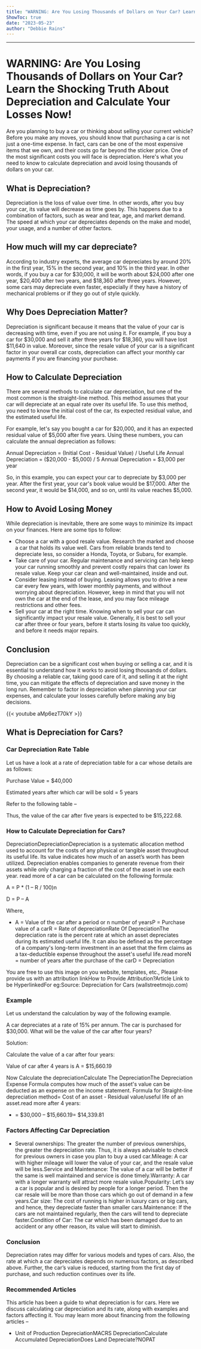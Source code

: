 ```yaml
---
title: "WARNING: Are You Losing Thousands of Dollars on Your Car? Learn the Shocking Truth About Depreciation and Calculate Your Losses Now!"
ShowToc: true 
date: "2023-05-23"
author: "Debbie Rains"
---
```

*****
# WARNING: Are You Losing Thousands of Dollars on Your Car? Learn the Shocking Truth About Depreciation and Calculate Your Losses Now!

Are you planning to buy a car or thinking about selling your current vehicle? Before you make any moves, you should know that purchasing a car is not just a one-time expense. In fact, cars can be one of the most expensive items that we own, and their costs go far beyond the sticker price. One of the most significant costs you will face is depreciation. Here's what you need to know to calculate depreciation and avoid losing thousands of dollars on your car.

## What is Depreciation?

Depreciation is the loss of value over time. In other words, after you buy your car, its value will decrease as time goes by. This happens due to a combination of factors, such as wear and tear, age, and market demand. The speed at which your car depreciates depends on the make and model, your usage, and a number of other factors.

## How much will my car depreciate?

According to industry experts, the average car depreciates by around 20% in the first year, 15% in the second year, and 10% in the third year. In other words, if you buy a car for $30,000, it will be worth about $24,000 after one year, $20,400 after two years, and $18,360 after three years. However, some cars may depreciate even faster, especially if they have a history of mechanical problems or if they go out of style quickly.

## Why Does Depreciation Matter?

Depreciation is significant because it means that the value of your car is decreasing with time, even if you are not using it. For example, if you buy a car for $30,000 and sell it after three years for $18,360, you will have lost $11,640 in value. Moreover, since the resale value of your car is a significant factor in your overall car costs, depreciation can affect your monthly car payments if you are financing your purchase.

## How to Calculate Depreciation

There are several methods to calculate car depreciation, but one of the most common is the straight-line method. This method assumes that your car will depreciate at an equal rate over its useful life. To use this method, you need to know the initial cost of the car, its expected residual value, and the estimated useful life.

For example, let's say you bought a car for $20,000, and it has an expected residual value of $5,000 after five years. Using these numbers, you can calculate the annual depreciation as follows:

Annual Depreciation = (Initial Cost - Residual Value) / Useful Life
Annual Depreciation = ($20,000 - $5,000) / 5
Annual Depreciation = $3,000 per year

So, in this example, you can expect your car to depreciate by $3,000 per year. After the first year, your car's book value would be $17,000. After the second year, it would be $14,000, and so on, until its value reaches $5,000.

## How to Avoid Losing Money

While depreciation is inevitable, there are some ways to minimize its impact on your finances. Here are some tips to follow:

- Choose a car with a good resale value. Research the market and choose a car that holds its value well. Cars from reliable brands tend to depreciate less, so consider a Honda, Toyota, or Subaru, for example.
- Take care of your car. Regular maintenance and servicing can help keep your car running smoothly and prevent costly repairs that can lower its resale value. Keep your car clean and well-maintained, inside and out.
- Consider leasing instead of buying. Leasing allows you to drive a new car every few years, with lower monthly payments, and without worrying about depreciation. However, keep in mind that you will not own the car at the end of the lease, and you may face mileage restrictions and other fees.
- Sell your car at the right time. Knowing when to sell your car can significantly impact your resale value. Generally, it is best to sell your car after three or four years, before it starts losing its value too quickly, and before it needs major repairs.

## Conclusion

Depreciation can be a significant cost when buying or selling a car, and it is essential to understand how it works to avoid losing thousands of dollars. By choosing a reliable car, taking good care of it, and selling it at the right time, you can mitigate the effects of depreciation and save money in the long run. Remember to factor in depreciation when planning your car expenses, and calculate your losses carefully before making any big decisions.

{{< youtube aMp6ezT70kY >}} 



## What is Depreciation for Cars?
 
### Car Depreciation Rate Table
 
Let us have a look at a rate of depreciation table for a car whose details are as follows:
 
Purchase Value = $40,000
 
Estimated years after which car will be sold = 5 years
 
Refer to the following table –
 
Thus, the value of the car after five years is expected to be $15,222.68.
 
### How to Calculate Depreciation for Cars?
 
DepreciationDepreciationDepreciation is a systematic allocation method used to account for the costs of any physical or tangible asset throughout its useful life. Its value indicates how much of an asset’s worth has been utilized. Depreciation enables companies to generate revenue from their assets while only charging a fraction of the cost of the asset in use each year.
read more of a car can be calculated on the following formula:
 
A = P * (1 – R / 100)n
 
D = P – A
 
Where,
 
- A = Value of the car after a period or n number of yearsP = Purchase value of a carR = Rate of depreciationRate Of DepreciationThe depreciation rate is the percent rate at which an asset depreciates during its estimated useful life. It can also be defined as the percentage of a company's long-term investment in an asset that the firm claims as a tax-deductible expense throughout the asset's useful life.read moreN = number of years after the purchase of the carD = Depreciation

 
 You are free to use this image on you website, templates, etc.,  Please provide us with an attribution linkHow to Provide Attribution?Article Link to be HyperlinkedFor eg:Source: Depreciation for Cars (wallstreetmojo.com) 
 
### Example
 
Let us understand the calculation by way of the following example.
 
A car depreciates at a rate of 15% per annum. The car is purchased for $30,000. What will be the value of the car after four years?
 
Solution:
 
Calculate the value of a car after four years:
 
Value of car after 4 years is A = $15,660.19
 
Now Calculate the depreciationCalculate The DepreciationThe Depreciation Expense Formula computes how much of the asset's value can be deducted as an expense on the income statement. Formula for Straight-line depreciation method= Cost of an asset - Residual value/useful life of an asset.read more after 4 years:
 
- = $30,000 – $15,660.19= $14,339.81

 
### Factors Affecting Car Depreciation
 
- Several ownerships: The greater the number of previous ownerships, the greater the depreciation rate. Thus, it is always advisable to check for previous owners in case you plan to buy a used car.Mileage: A car with higher mileage will lower the value of your car, and the resale value will be less.Service and Maintenance: The value of a car will be better if the same is well maintained and service is done timely.Warranty: A car with a longer warranty will attract more resale value.Popularity: Let’s say a car is popular and is desired by people for a longer period. Then the car resale will be more than those cars which go out of demand in a few years.Car size: The cost of running is higher in luxury cars or big cars, and hence, they depreciate faster than smaller cars.Maintenance: If the cars are not maintained regularly, then the cars will tend to depreciate faster.Condition of Car: The car which has been damaged due to an accident or any other reason, its value will start to diminish.

 
### Conclusion
 
Depreciation rates may differ for various models and types of cars. Also, the rate at which a car depreciates depends on numerous factors, as described above. Further, the car’s value is reduced, starting from the first day of purchase, and such reduction continues over its life.
 
### Recommended Articles
 
This article has been a guide to what depreciation is for cars. Here we discuss calculating car depreciation and its rate, along with examples and factors affecting it. You may learn more about financing from the following articles –
 
- Unit of Production DepreciationMACRS DepreciationCalculate Accumulated DepreciationDoes Land Depreciate?NOPAT




